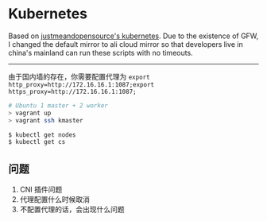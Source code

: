 # Kubernetes

Based on [justmeandopensource's kubernetes](https://github.com/justmeandopensource/kubernetes). Due to the existence of GFW, I changed the default mirror to ali cloud mirror so that developers live in china's mainland can run these scripts with no timeouts.

---

由于国内墙的存在，你需要配置代理为 `export http_proxy=http://172.16.16.1:1087;export https_proxy=http://172.16.16.1:1087;`

```bash
# Ubuntu 1 master + 2 worker
> vagrant up
> vagrant ssh kmaster

$ kubectl get nodes
$ kubectl get cs
```

## 问题

1. CNI 插件问题
2. 代理配置什么时候取消
3. 不配置代理的话，会出现什么问题
